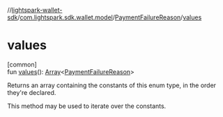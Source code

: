 //[lightspark-wallet-sdk](../../../index.md)/[com.lightspark.sdk.wallet.model](../index.md)/[PaymentFailureReason](index.md)/[values](values.md)

# values

[common]\
fun [values](values.md)(): [Array](https://kotlinlang.org/api/latest/jvm/stdlib/kotlin/-array/index.html)&lt;[PaymentFailureReason](index.md)&gt;

Returns an array containing the constants of this enum type, in the order they're declared.

This method may be used to iterate over the constants.

